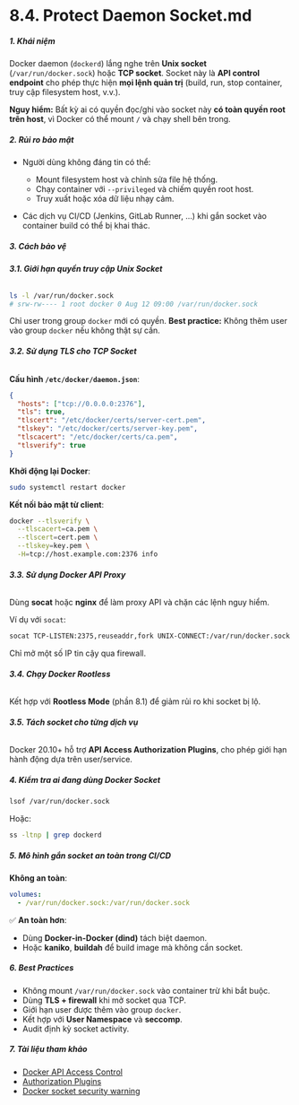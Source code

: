# 8.4. Protect Daemon Socket.md

##### **1. Khái niệm**

Docker daemon (`dockerd`) lắng nghe trên **Unix socket** (`/var/run/docker.sock`) hoặc **TCP socket**.
Socket này là **API control endpoint** cho phép thực hiện **mọi lệnh quản trị** (build, run, stop container, truy cập filesystem host, v.v.).

**Nguy hiểm:** Bất kỳ ai có quyền đọc/ghi vào socket này **có toàn quyền root trên host**, vì Docker có thể mount `/` và chạy shell bên trong.
##### **2. Rủi ro bảo mật**

* Người dùng không đáng tin có thể:

  * Mount filesystem host và chỉnh sửa file hệ thống.
  * Chạy container với `--privileged` và chiếm quyền root host.
  * Truy xuất hoặc xóa dữ liệu nhạy cảm.
* Các dịch vụ CI/CD (Jenkins, GitLab Runner, ...) khi gắn socket vào container build có thể bị khai thác.
##### **3. Cách bảo vệ**

###### **3.1. Giới hạn quyền truy cập Unix Socket**

```bash
ls -l /var/run/docker.sock
# srw-rw---- 1 root docker 0 Aug 12 09:00 /var/run/docker.sock
```

Chỉ user trong group `docker` mới có quyền.
**Best practice:** Không thêm user vào group `docker` nếu không thật sự cần.
###### **3.2. Sử dụng TLS cho TCP Socket**

**Cấu hình `/etc/docker/daemon.json`**:

```json
{
  "hosts": ["tcp://0.0.0.0:2376"],
  "tls": true,
  "tlscert": "/etc/docker/certs/server-cert.pem",
  "tlskey": "/etc/docker/certs/server-key.pem",
  "tlscacert": "/etc/docker/certs/ca.pem",
  "tlsverify": true
}
```

**Khởi động lại Docker**:

```bash
sudo systemctl restart docker
```

**Kết nối bảo mật từ client**:

```bash
docker --tlsverify \
  --tlscacert=ca.pem \
  --tlscert=cert.pem \
  --tlskey=key.pem \
  -H=tcp://host.example.com:2376 info
```
###### **3.3. Sử dụng Docker API Proxy**

Dùng **socat** hoặc **nginx** để làm proxy API và chặn các lệnh nguy hiểm.

Ví dụ với `socat`:

```bash
socat TCP-LISTEN:2375,reuseaddr,fork UNIX-CONNECT:/var/run/docker.sock
```

Chỉ mở một số IP tin cậy qua firewall.
###### **3.4. Chạy Docker Rootless**

Kết hợp với **Rootless Mode** (phần 8.1) để giảm rủi ro khi socket bị lộ.

###### **3.5. Tách socket cho từng dịch vụ**

Docker 20.10+ hỗ trợ **API Access Authorization Plugins**, cho phép giới hạn hành động dựa trên user/service.
##### **4. Kiểm tra ai đang dùng Docker Socket**

```bash
lsof /var/run/docker.sock
```

Hoặc:

```bash
ss -ltnp | grep dockerd
```
##### **5. Mô hình gắn socket an toàn trong CI/CD**

**Không an toàn**:

```yaml
volumes:
  - /var/run/docker.sock:/var/run/docker.sock
```

✅ **An toàn hơn**:

* Dùng **Docker-in-Docker (dind)** tách biệt daemon.
* Hoặc **kaniko**, **buildah** để build image mà không cần socket.
##### **6. Best Practices**

* Không mount `/var/run/docker.sock` vào container trừ khi bắt buộc.
* Dùng **TLS + firewall** khi mở socket qua TCP.
* Giới hạn user được thêm vào group `docker`.
* Kết hợp với **User Namespace** và **seccomp**.
* Audit định kỳ socket activity.
##### **7. Tài liệu tham khảo**

* [Docker API Access Control](https://docs.docker.com/engine/security/https/)
* [Authorization Plugins](https://docs.docker.com/engine/extend/plugins_authorization/)
* [Docker socket security warning](https://www.portainer.io/blog/docker-socket-security)

